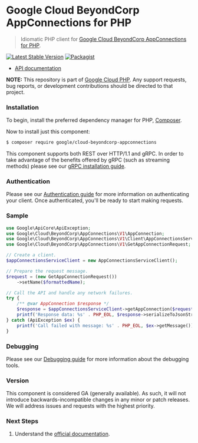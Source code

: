 # Google Cloud BeyondCorp AppConnections for PHP

> Idiomatic PHP client for [Google Cloud BeyondCorp AppConnections for PHP](https://cloud.google.com/beyondcorp-enterprise).

[![Latest Stable Version](https://poser.pugx.org/google/cloud-beyondcorp-appconnections/v/stable)](https://packagist.org/packages/google/cloud-beyondcorp-appconnections) [![Packagist](https://img.shields.io/packagist/dm/google/cloud-beyondcorp-appconnections.svg)](https://packagist.org/packages/google/cloud-beyondcorp-appconnections)

* [API documentation](https://cloud.google.com/php/docs/reference/cloud-beyondcorp-appconnections/latest)

**NOTE:** This repository is part of [Google Cloud PHP](https://github.com/googleapis/google-cloud-php). Any
support requests, bug reports, or development contributions should be directed to
that project.

### Installation

To begin, install the preferred dependency manager for PHP, [Composer](https://getcomposer.org/).

Now to install just this component:

```sh
$ composer require google/cloud-beyondcorp-appconnections
```

This component supports both REST over HTTP/1.1 and gRPC. In order to take advantage of the benefits offered by gRPC (such as streaming methods)
please see our [gRPC installation guide](https://cloud.google.com/php/grpc).

### Authentication

Please see our [Authentication guide](https://github.com/googleapis/google-cloud-php/blob/main/AUTHENTICATION.md) for more information
on authenticating your client. Once authenticated, you'll be ready to start making requests.

### Sample

```php
use Google\ApiCore\ApiException;
use Google\Cloud\BeyondCorp\AppConnections\V1\AppConnection;
use Google\Cloud\BeyondCorp\AppConnections\V1\Client\AppConnectionsServiceClient;
use Google\Cloud\BeyondCorp\AppConnections\V1\GetAppConnectionRequest;

// Create a client.
$appConnectionsServiceClient = new AppConnectionsServiceClient();

// Prepare the request message.
$request = (new GetAppConnectionRequest())
    ->setName($formattedName);

// Call the API and handle any network failures.
try {
    /** @var AppConnection $response */
    $response = $appConnectionsServiceClient->getAppConnection($request);
    printf('Response data: %s' . PHP_EOL, $response->serializeToJsonString());
} catch (ApiException $ex) {
    printf('Call failed with message: %s' . PHP_EOL, $ex->getMessage());
}
```

### Debugging

Please see our [Debugging guide](https://github.com/googleapis/google-cloud-php/blob/main/DEBUG.md)
for more information about the debugging tools.

### Version

This component is considered GA (generally available). As such, it will not introduce backwards-incompatible changes in
any minor or patch releases. We will address issues and requests with the highest priority.

### Next Steps

1. Understand the [official documentation](https://cloud.google.com/beyondcorp-enterprise/docs).
